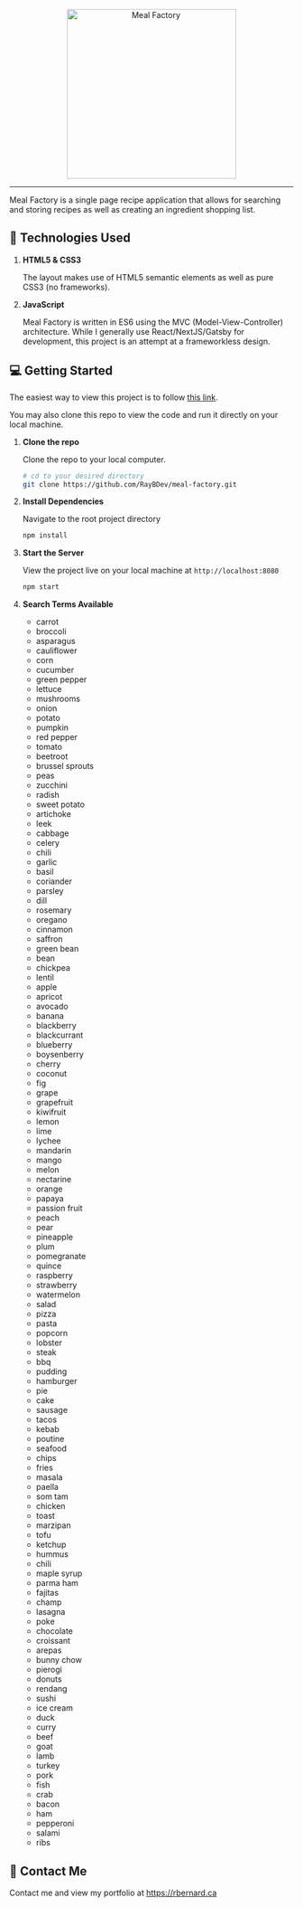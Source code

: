 <p align="center">
    <img alt="Meal Factory" src="https://github.com/RayBDev/forkify/blob/master/dist/img/mf_logo.png" width="300" />
</p>

---

Meal Factory is a single page recipe application that allows for searching and storing recipes as well as creating an ingredient shopping list.

## :bookmark_tabs: Technologies Used

1.  **HTML5 & CSS3**

    The layout makes use of HTML5 semantic elements as well as pure CSS3 (no frameworks).

2.  **JavaScript**

    Meal Factory is written in ES6 using the MVC (Model-View-Controller) architecture. While I generally use React/NextJS/Gatsby for development, this project is an attempt at a frameworkless design.

## :computer: Getting Started

The easiest way to view this project is to follow [this link](https://raybdev.github.io/meal-factory/build).

You may also clone this repo to view the code and run it directly on your local machine.

1.  **Clone the repo**

    Clone the repo to your local computer.

    ```sh
    # cd to your desired directory
    git clone https://github.com/RayBDev/meal-factory.git
    ```

2.  **Install Dependencies**

    Navigate to the root project directory

    ```sh
    npm install
    ```

3.  **Start the Server**

    View the project live on your local machine at `http://localhost:8080`

    ```sh
    npm start
    ```

4.  **Search Terms Available**

    - carrot
    - broccoli
    - asparagus
    - cauliflower
    - corn
    - cucumber
    - green pepper
    - lettuce
    - mushrooms
    - onion
    - potato
    - pumpkin
    - red pepper
    - tomato
    - beetroot
    - brussel sprouts
    - peas
    - zucchini
    - radish
    - sweet potato
    - artichoke
    - leek
    - cabbage
    - celery
    - chili
    - garlic
    - basil
    - coriander
    - parsley
    - dill
    - rosemary
    - oregano
    - cinnamon
    - saffron
    - green bean
    - bean
    - chickpea
    - lentil
    - apple
    - apricot
    - avocado
    - banana
    - blackberry
    - blackcurrant
    - blueberry
    - boysenberry
    - cherry
    - coconut
    - fig
    - grape
    - grapefruit
    - kiwifruit
    - lemon
    - lime
    - lychee
    - mandarin
    - mango
    - melon
    - nectarine
    - orange
    - papaya
    - passion fruit
    - peach
    - pear
    - pineapple
    - plum
    - pomegranate
    - quince
    - raspberry
    - strawberry
    - watermelon
    - salad
    - pizza
    - pasta
    - popcorn
    - lobster
    - steak
    - bbq
    - pudding
    - hamburger
    - pie
    - cake
    - sausage
    - tacos
    - kebab
    - poutine
    - seafood
    - chips
    - fries
    - masala
    - paella
    - som tam
    - chicken
    - toast
    - marzipan
    - tofu
    - ketchup
    - hummus
    - chili
    - maple syrup
    - parma ham
    - fajitas
    - champ
    - lasagna
    - poke
    - chocolate
    - croissant
    - arepas
    - bunny chow
    - pierogi
    - donuts
    - rendang
    - sushi
    - ice cream
    - duck
    - curry
    - beef
    - goat
    - lamb
    - turkey
    - pork
    - fish
    - crab
    - bacon
    - ham
    - pepperoni
    - salami
    - ribs

## :email: Contact Me

Contact me and view my portfolio at <https://rbernard.ca>
